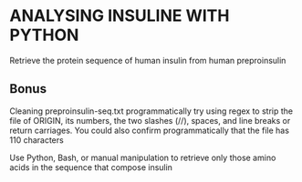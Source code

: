 # ANALYSING INSULINE WITH PYTHON
Retrieve the protein sequence of human insulin from human preproinsulin

## Bonus
Cleaning preproinsulin-seq.txt programmatically
try using regex to strip the file of ORIGIN, its numbers,  the two slashes (//), spaces, and line breaks or return carriages.
You could also confirm programmatically that the file has 110 characters

Use Python, Bash, or manual manipulation to retrieve only those amino acids in the sequence that compose insulin

